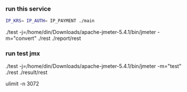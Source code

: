 ### run this service
``` bash
IP_KRS= IP_AUTH= IP_PAYMENT ./main
```


./test -j=/home/din/Downloads/apache-jmeter-5.4.1/bin/jmeter -m="convert" ./rest ./report/rest

### run test jmx
./test -j=/home/din/Downloads/apache-jmeter-5.4.1/bin/jmeter -m="test" ./rest ./result/rest


ulimit -n 3072 